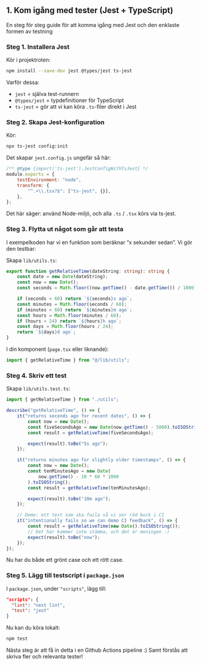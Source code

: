 ## 1. Kom igång med tester (Jest + TypeScript)

En steg för steg guide för att komma igång med Jest och den enklaste formen av testning

### Steg 1. Installera Jest

Kör i projektroten:

```bash
npm install --save-dev jest @types/jest ts-jest
```

Varför dessa:

- `jest` = själva test-runnern
- `@types/jest` = typdefinitioner för TypeScript
- `ts-jest` = gör att vi kan köra `.ts`-filer direkt i Jest

### Steg 2. Skapa Jest-konfiguration

Kör:

```bash
npx ts-jest config:init
```

Det skapar `jest.config.js` ungefär så här:

```js
/** @type {import('ts-jest').JestConfigWithTsJest} */
module.exports = {
	testEnvironment: "node",
	transform: {
		"^.+\\.tsx?$": ["ts-jest", {}],
	},
};
```

Det här säger: använd Node-miljö, och alla `.ts` / `.tsx` körs via ts-jest.

### Steg 3. Flytta ut något som går att testa

I exempelkoden har vi en funktion som beräknar “x sekunder sedan”. Vi gör den testbar:

Skapa `lib/utils.ts`:

```ts
export function getRelativeTime(dateString: string): string {
	const date = new Date(dateString);
	const now = new Date();
	const seconds = Math.floor((now.getTime() - date.getTime()) / 1000);

	if (seconds < 60) return `${seconds}s ago`;
	const minutes = Math.floor(seconds / 60);
	if (minutes < 60) return `${minutes}m ago`;
	const hours = Math.floor(minutes / 60);
	if (hours < 24) return `${hours}h ago`;
	const days = Math.floor(hours / 24);
	return `${days}d ago`;
}
```

I din komponent (`page.tsx` eller liknande):

```ts
import { getRelativeTime } from "@/lib/utils";
```

### Steg 4. Skriv ett test

Skapa `lib/utils.test.ts`:

```ts
import { getRelativeTime } from "./utils";

describe("getRelativeTime", () => {
	it("returns seconds ago for recent dates", () => {
		const now = new Date();
		const fiveSecondsAgo = new Date(now.getTime() - 5000).toISOString();
		const result = getRelativeTime(fiveSecondsAgo);

		expect(result).toBe("5s ago");
	});

	it("returns minutes ago for slightly older timestamps", () => {
		const now = new Date();
		const tenMinutesAgo = new Date(
			now.getTime() - 10 * 60 * 1000
		).toISOString();
		const result = getRelativeTime(tenMinutesAgo);

		expect(result).toBe("10m ago");
	});

	// Demo: ett test som ska faila så vi ser röd bock i CI
	it("intentionally fails so we can demo CI feedback", () => {
		const result = getRelativeTime(new Date().toISOString());
		// Det här kommer inte stämma, och det är meningen :)
		expect(result).toBe("now");
	});
});
```

Nu har du både ett grönt case och ett rött case.

### Steg 5. Lägg till testscript i `package.json`

I `package.json`, under `"scripts"`, lägg till:

```json
"scripts": {
  "lint": "next lint",
  "test": "jest"
}
```

Nu kan du köra lokalt:

```bash
npm test
```

Nästa steg är att få in detta i en Github Actions pipeline :)
Samt förstås att skriva fler och relevanta tester!
